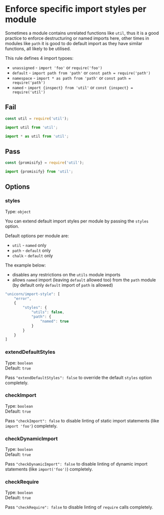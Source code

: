 # Enforce specific import styles per module

Sometimes a module contains unrelated functions like `util`, thus it is a good practice to enforce destructuring or named imports here, other times in modules like `path` it is good to do default import as they have similar functions, all likely to be utilised.

This rule defines 4 import typoes:
* `unassigned` - `import 'foo'` or `require('foo')`
* `default` - `import path from 'path'` or `const path = require('path')`
* `namespace` - `import * as path from 'path'` or `const path = require('path')`
* `named` - `import {inspect} from 'util'` or `const {inspect} = require('util')`

## Fail

```js
const util = require('util');

import util from 'util';

import * as util from 'util';
```


## Pass

```js
const {promisify} = require('util');

import {promisify} from 'util';
```

## Options

### styles

Type: `object`

You can extend default import styles per module by passing the `styles` option.

Default options per module are:
* `util` - `named` only
* `path` - `default` only
* `chalk` - `default` only

The example below:
- disables any restrictions on the `utils` module imports
- allows `named` import (leaving `default` allowed too) from the `path` module (by default only `default` import of `path` is allowed)

```js
"unicorn/import-style": [
	"error",
	{
		"styles": {
			"utils": false,
			"path": {
				"named": true
			}
		}
	}
]
```

### extendDefaultStyles

Type: `boolean`<br>
Default: `true`

Pass `"extendDefaultStyles": false` to override the default `styles` option completely.

### checkImport

Type: `boolean`<br>
Default: `true`

Pass `"checkImport": false` to disable linting of static import statements (like `import 'foo'`) completely.

### checkDynamicImport

Type: `boolean`<br>
Default: `true`

Pass `"checkDynamicImport": false` to disable linting of dynamic import statements (like `import('foo')`) completely.

### checkRequire

Type: `boolean`<br>
Default: `true`

Pass `"checkRequire": false` to disable linting of `require` calls completely.
